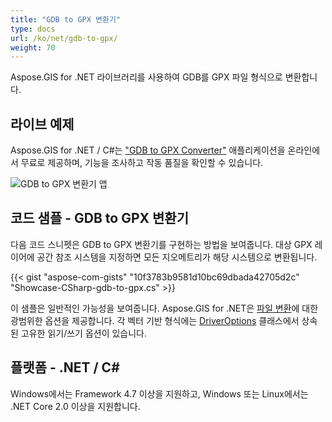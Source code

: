 ```yaml
---
title: "GDB to GPX 변환기"
type: docs
url: /ko/net/gdb-to-gpx/
weight: 70
---
```


Aspose.GIS for .NET 라이브러리를 사용하여 GDB를 GPX 파일 형식으로 변환합니다.

## **라이브 예제**

Aspose.GIS for .NET / C#는 ["GDB to GPX Converter"](https://products.aspose.app/gis/conversion/gdb-to-gpx) 애플리케이션을 온라인에서 무료로 제공하며, 기능을 조사하고 작동 품질을 확인할 수 있습니다.

![GDB to GPX 변환기 앱](conversion.png)

## **코드 샘플 - GDB to GPX 변환기**

다음 코드 스니펫은 GDB to GPX 변환기를 구현하는 방법을 보여줍니다. 대상 GPX 레이어에 공간 참조 시스템을 지정하면 모든 지오메트리가 해당 시스템으로 변환됩니다. 

{{< gist "aspose-com-gists" "10f3783b9581d10bc69dbada42705d2c" "Showcase-CSharp-gdb-to-gpx.cs" >}}

이 샘플은 일반적인 가능성을 보여줍니다. Aspose.GIS for .NET은 [파일 변환](https://docs.aspose.com/gis/net/vector-layers/)에 대한 광범위한 옵션을 제공합니다. 각 벡터 기반 형식에는 [DriverOptions](https://reference.aspose.com/gis/net/aspose.gis/driveroptions) 클래스에서 상속된 고유한 읽기/쓰기 옵션이 있습니다.

## **플랫폼 - .NET / C#**

Windows에서는 Framework 4.7 이상을 지원하고, Windows 또는 Linux에서는 .NET Core 2.0 이상을 지원합니다.
